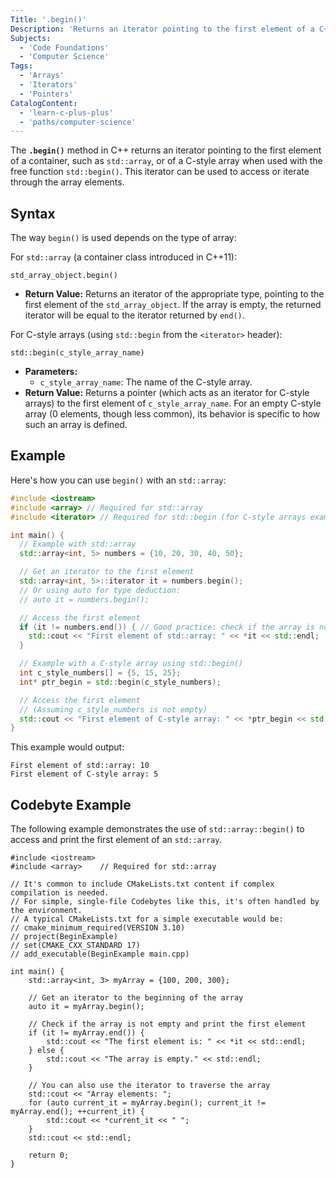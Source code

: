 ```yaml
---
Title: '.begin()'
Description: 'Returns an iterator pointing to the first element of a C++ array or container.'
Subjects:
  - 'Code Foundations'
  - 'Computer Science'
Tags:
  - 'Arrays'
  - 'Iterators'
  - 'Pointers'
CatalogContent:
  - 'learn-c-plus-plus'
  - 'paths/computer-science'
---
```


The **`.begin()`** method in C++ returns an iterator pointing to the first element of a container, such as `std::array`, or of a C-style array when used with the free function `std::begin()`. This iterator can be used to access or iterate through the array elements.

## Syntax

The way `begin()` is used depends on the type of array:

For `std::array` (a container class introduced in C++11):
```pseudo
std_array_object.begin()
```
- **Return Value:** Returns an iterator of the appropriate type, pointing to the first element of the `std_array_object`. If the array is empty, the returned iterator will be equal to the iterator returned by `end()`.

For C-style arrays (using `std::begin` from the `<iterator>` header):
```pseudo
std::begin(c_style_array_name)
```
- **Parameters:**
    - `c_style_array_name`: The name of the C-style array.
- **Return Value:** Returns a pointer (which acts as an iterator for C-style arrays) to the first element of `c_style_array_name`. For an empty C-style array (0 elements, though less common), its behavior is specific to how such an array is defined.

## Example

Here's how you can use `begin()` with an `std::array`:

```cpp
#include <iostream>
#include <array> // Required for std::array
#include <iterator> // Required for std::begin (for C-style arrays example)

int main() {
  // Example with std::array
  std::array<int, 5> numbers = {10, 20, 30, 40, 50};

  // Get an iterator to the first element
  std::array<int, 5>::iterator it = numbers.begin();
  // Or using auto for type deduction:
  // auto it = numbers.begin();

  // Access the first element
  if (it != numbers.end()) { // Good practice: check if the array is not empty
    std::cout << "First element of std::array: " << *it << std::endl;
  }

  // Example with a C-style array using std::begin()
  int c_style_numbers[] = {5, 15, 25};
  int* ptr_begin = std::begin(c_style_numbers);

  // Access the first element
  // (Assuming c_style_numbers is not empty)
  std::cout << "First element of C-style array: " << *ptr_begin << std::endl;
}
```
This example would output:
```shell
First element of std::array: 10
First element of C-style array: 5
```

## Codebyte Example

The following example demonstrates the use of `std::array::begin()` to access and print the first element of an `std::array`.

```codebyte/cpp
#include <iostream>
#include <array>    // Required for std::array

// It's common to include CMakeLists.txt content if complex compilation is needed.
// For simple, single-file Codebytes like this, it's often handled by the environment.
// A typical CMakeLists.txt for a simple executable would be:
// cmake_minimum_required(VERSION 3.10)
// project(BeginExample)
// set(CMAKE_CXX_STANDARD 17)
// add_executable(BeginExample main.cpp)

int main() {
    std::array<int, 3> myArray = {100, 200, 300};

    // Get an iterator to the beginning of the array
    auto it = myArray.begin();

    // Check if the array is not empty and print the first element
    if (it != myArray.end()) {
        std::cout << "The first element is: " << *it << std::endl;
    } else {
        std::cout << "The array is empty." << std::endl;
    }

    // You can also use the iterator to traverse the array
    std::cout << "Array elements: ";
    for (auto current_it = myArray.begin(); current_it != myArray.end(); ++current_it) {
        std::cout << *current_it << " ";
    }
    std::cout << std::endl;

    return 0;
}
```
